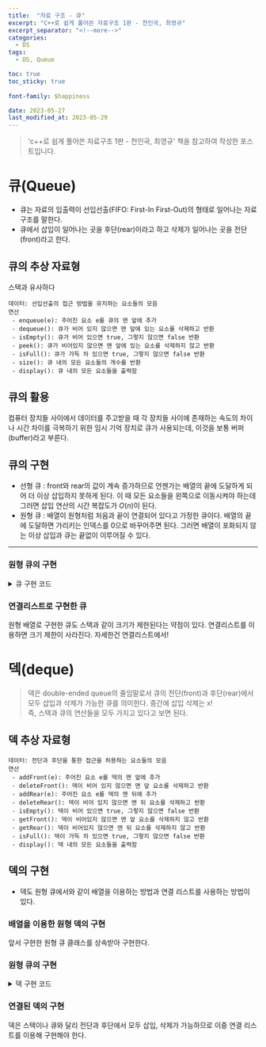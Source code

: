 ```yaml
---
title:  "자료 구조 - 큐"
excerpt: "C++로 쉽게 풀어쓴 자료구조 1판 - 천인국, 최영규"
excerpt_separator: "<!--more-->"
categories:
  - DS
tags:
  - DS, Queue

toc: true
toc_sticky: true
 
font-family: $happiness

date: 2023-05-27
last_modified_at: 2023-05-29
---
```

> 'c++로 쉽게 풀어쓴 자료구조 1판 - 천인국, 최영규' 책을 참고하여 작성한 포스트입니다.

# 큐(Queue)
* 큐는 자료의 입출력이 선입선출(FIFO: First-In First-Out)의 형태로 일어나는 자료구조를 말한다.
* 큐에서 삽입이 일어나는 곳을 후단(rear)이라고 하고 삭제가 일어나는 곳을 전단(front)라고 한다.

## 큐의 추상 자료형
스택과 유사하다
```
데이터: 선입선출의 접근 방법을 유지하는 요소들의 모음
연산
 - enqueue(e): 주어진 요소 e를 큐의 맨 앞에 추가
 - dequeue(): 큐가 비어 있지 않으면 맨 앞에 있는 요소를 삭제하고 반환
 - isEmpty(): 큐가 비어 있으면 true, 그렇지 않으면 false 반환
 - peek(): 큐가 비어있지 않으면 맨 앞에 있는 요소를 삭제하지 않고 반환
 - isFull(): 큐가 가득 차 있으면 true, 그렇지 않으면 false 반환
 - size(): 큐 내의 모든 요소들의 개수를 반환
 - display(): 큐 내의 모든 요소들을 출력함
```

## 큐의 활용
컴퓨터 장치들 사이에서 데이터를 주고받을 때 각 장치들 사이에 존재하는 속도의 차이나 시간 차이를 극복하기 위한 임시 기억 장치로 큐가 사용되는데, 이것을 보통 버퍼(buffer)라고 부른다.

## 큐의 구현
* 선형 큐 : front와 rear의 값이 계속 증가하므로 언젠가는 배열의 끝에 도달하게 되어 더 이상 삽입하지 못하게 된다. 이 때 모든 요소들을 왼쪽으로 이동시켜야 하는데 그러면 삽입 연산의 시간 복잡도가 $O(n)$이 된다.
* 원형 큐 : 배열이 원형처럼 처음과 끝이 연결되어 있다고 가정한 큐이다. 배열의 끝에 도달하면 가리키는 인덱스를 0으로 바꾸어주면 된다. 그러면 배열이 포화되지 않는 이상 삽입과 큐는 끝없이 이루어질 수 있다.

---

### 원형 큐의 구현

<details>
<summary>큐 구현 코드</summary>
<div markdown="1">

```cpp
#include <cstdio>
#include <cstdlib>
#define MAX_QUEUE_SIZE 100
inline void printErrorMSG(char* message) {
    printf("%s\n", message);
    exit(1);
}

class CircularQueue {
protected:
    int front;
    int rear;
    int queue[MAX_QUEUE_SIZE];
public:
    CircularQueue() {
        front = 0;
        rear = 0;
    }

    bool isEmpty() {
        if(front == rear) {
            return true;
        } else {
            return false;
        }
    }

    bool isFull() {
        if(front == (rear+1)%MAX_QUEUE_SIZE) {
            return true;
        } else {
            return false;
        }
    }

    void enqueue(e) {
        if(isFull()) {
            printErrorMSG("queue is full");
        } else {
            queue[rear] = e;
            rear += 1;
        }
    }

    int dequeue() {
        if(isEmpty()) {
            printErrorMSG("queue is empty");
        } else {
            int n = queue[front];
            front = (front+1)%MAX_QUEUE_SIZE;
            return n;
        }
    }

    int peek() {
        if(isEmpty()) {
            printErrorMSG("queue is empty");
        } else {
            return queue[front];
        }
    }

    int size() {
        if(front > rear) {
            return 8 - front + rear;
        } else {
            return rear - front;
        }
    }

    void display() {
        if(front > rear) {
            for(int i=front+1; i<MAX_QUEUE_SIZE; i++) {
                printf("%d, ");
            }
            for(int i=0; i<=rear; i++) {
                printf("%d, ");
            }
        } else {
            for(int i=front+1; i<=rear; i++) {
                printf("%d, ");
            }
        }
        printf("\n");
    }
}
```  
</div>
</details>

### 연결리스트로 구현한 큐
원형 배열로 구현한 큐도 스택과 같이 크기가 제한된다는 약점이 있다. 연결리스트를 이용하면 크기 제한이 사라진다. 자세한건 연결리스트에서!

# 덱(deque)
> 덱은 double-ended queue의 줄임말로서 큐의 전단(front)과 후단(rear)에서 모두 삽입과 삭제가 가능한 큐를 의미한다. 중간에 삽입 삭제는 x!  
즉, 스택과 큐의 연산들을 모두 가지고 있다고 보면 된다.

## 덱 추상 자료형
```
데이터: 전단과 후단을 통한 접근을 허용하는 요소들의 모음
연산
 - addFront(e): 주어진 요소 e를 덱의 맨 앞에 추가
 - deleteFront(): 덱이 비어 있지 않으면 맨 앞 요소를 삭제하고 반환
 - addRear(e): 주어진 요소 e를 덱의 맨 뒤에 추가
 - deleteRear(): 덱이 비어 있지 않으면 맨 뒤 요소를 삭제하고 반환
 - isEmpty(): 덱이 비어 있으면 true, 그렇지 않으면 false 반환
 - getFront(): 덱이 비어있지 않으면 맨 앞 요소를 삭제하지 않고 반환
 - getRear(): 덱이 비어있지 않으면 맨 뒤 요소를 삭제하지 않고 반환
 - isFull(): 덱이 가득 차 있으면 true, 그렇지 않으면 false 반환
 - display(): 덱 내의 모든 요소들을 출력함
```
## 덱의 구현
* 덱도 원형 큐에서와 같이 배열을 이용하는 방법과 연결 리스트를 사용하는 방법이 있다.


### 배열을 이용한 원형 덱의 구현
앞서 구현한 원형 큐 클래스를 상속받아 구현한다.

### 원형 큐의 구현

<details>
<summary>덱 구현 코드</summary>
<div markdown="1">

```cpp
// 앞서 만든 큐 클래스
#include "CircularQueue.h"  

class CircularDeque : public CircularQueue {
public:
    CircularDeque() {}
    void addRear (int val) {
        // 큐와 동일한 연산
        enqueue(val); 
    }
    int deleteFront() {
        // 큐와 동일한 연산
        return dequeue();
    }
    int getFront() {
        // 큐와 동일한 연산
        return peek();
    }

    void addFront(int val) {
        if(isFull()) {
            printErrorMSG("deque is full");
        } else {
            queue[front] = val;
            front = (front-1) % MAX_QUEUE_SIZE;
        }
    }

    int deleteRear() {
        if(isEmpty()) {
            printErrorMSG("deque is empty");
        } else {
            int n = queue[rear];
            rear = (rear-1+MAX_QUEUE_SIZE) % MAX_QUEUE_SIZE;
            return n;
        }
    }

    int getRear() {
        if(isEmpty()) {
            printErrorMSG("deque is empty");
        } else {
            return queue[rear];
        }
    }

    void display() {
        printf("덱의 요소들: ");
        int length = (front < rear) ? rear : rear+MAX_QUEUE_SIZE;
        for(int i=front+1; i<=lentgh; i++) {
            printf("%d, ", queue[i % MAX_QUEUE_SIZE]);
        }
        printf("\n");
    }
}
```

</div>
</details>

### 연결된 덱의 구현
덱은 스택이나 큐와 달리 전단과 후단에서 모두 삽입, 삭제가 가능하므로 이중 연결 리스트를 이용해 구현해야 한다.